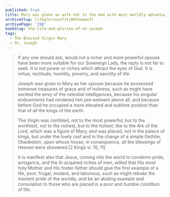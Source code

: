 ```yaml
---
published: true
title: Mary was given as wife not to the man with most worldly advantages, but to the holiest man alive
archiveSlug: lifegloriesofstj00thomuoft
archivePage: '150'
bookSlug: the-life-and-glories-of-st-joseph
tags:
  - The Blessed Virgin Mary
  - St. Joseph
---
```


> If any one should ask, would not a richer and more powerful spouse have been more suitable for our Sovereign Lady, the reply is not far to seek. It is not power or riches which attract the eyes of God. It is virtue, rectitude, humility, poverty, and sanctity of life.
>
> Joseph was given to Mary as her spouse because he possessed immense treasures of grace and of holiness, such as might have excited the envy of the celestial intelligences, because his singular endowments had rendered him pre-eminent above all, and because before God he occupied a more elevated and sublime position than that of all the kings of the earth.
>
> The Virgin was confided, not to the most powerful, but to the worthiest, not to the richest, but to the holiest; like to the Ark of the Lord, which was a figure of Mary, and was placed, not in the palace of kings, but under the lowly roof and in the charge of a simple Gethite, Obededom, upon whose house, in consequence, all the blessings of Heaven were showered.[2 Kings vi. 10, 11]
>
> It is manifest also that Jesus, coming into the world to condemn pride, arrogance, and the ill-acquired riches of men, willed that His most holy Mother and His foster-father should give the first example of a life, poor, frugal, modest, and laborious, such as might rebuke the insolent pride of the worldly, and be an abiding example and consolation to those who are placed in a poor and humble condition of life.
